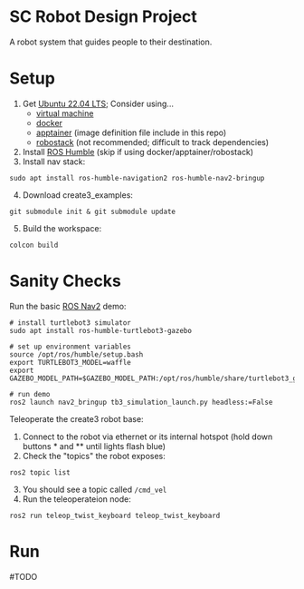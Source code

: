 # SC Robot Design Project
A robot system that guides people to their destination.

# Setup
1. Get [Ubuntu 22.04 LTS](https://ubuntu.com/download/desktop); Consider using...
	- [virtual machine](https://www.virtualbox.org/wiki/Linux_Downloads)
	- [docker](https://hub.docker.com/layers/library/ros/humble/images/sha256-54d8ab351fd3fda6d646759df9f6741e6ccc3a9a75c9645e3616d830bf2a13ba?context=explore)
	- [apptainer](https://apptainer.org/docs/user/latest/quick_start.html) (image definition file include in this repo)
	- [robostack](https://robostack.github.io/GettingStarted.html) (not recommended; difficult to track dependencies)
2. Install [ROS Humble](https://docs.ros.org/en/humble/Installation/Ubuntu-Install-Debians.html) (skip if using docker/apptainer/robostack)
3. Install nav stack:
```
sudo apt install ros-humble-navigation2 ros-humble-nav2-bringup
```
4. Download create3_examples:
```
git submodule init & git submodule update
```
5. Build the workspace:
```
colcon build
```

# Sanity Checks

Run the basic [ROS Nav2](https://navigation.ros.org/getting_started/index.html) demo:
```
# install turtlebot3 simulator
sudo apt install ros-humble-turtlebot3-gazebo

# set up environment variables
source /opt/ros/humble/setup.bash
export TURTLEBOT3_MODEL=waffle
export GAZEBO_MODEL_PATH=$GAZEBO_MODEL_PATH:/opt/ros/humble/share/turtlebot3_gazebo/models

# run demo
ros2 launch nav2_bringup tb3_simulation_launch.py headless:=False
```

Teleoperate the create3 robot base:
1. Connect to the robot via ethernet or its internal hotspot (hold down buttons \* and \*\* until lights flash blue)
2. Check the "topics" the robot exposes:
```
ros2 topic list
```
3. You should see a topic called `/cmd_vel`
4. Run the teleoperateion node:
```
ros2 run teleop_twist_keyboard teleop_twist_keyboard
```

# Run
#TODO
